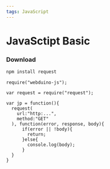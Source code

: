 ```yaml
---
tags: JavaScript
---
```


# JavaSctipt Basic

### Download
```bash
npm install request
```


```javascript=
require("webduino-js");

var request = require("request");

var jp = function(){
  request(
    url:"http:...",
    method:"GET"
  ), function(error, response, body){
      if(error || !body){
        return;
      }else{
        console.log(body);
      }
  }
}
```